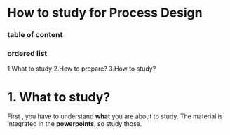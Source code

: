 # How to study for Process Design

### table of content

### ordered list
1.What to study
2.How to prepare?
3.How to study?

# 1. What to study?

First , you have to understand **what** you are about to study. The material is integrated in the **powerpoints**, so study those.

#
